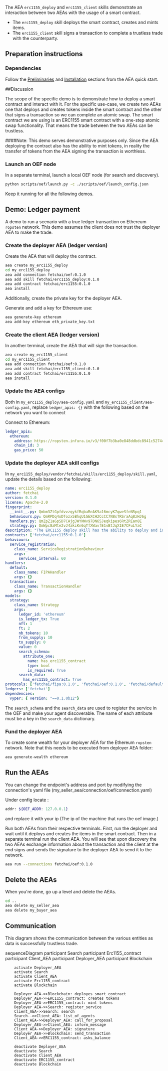 The AEA `erc1155_deploy` and `erc1155_client` skills demonstrate an interaction between two AEAs with the usage of a smart contract.

* The `erc1155_deploy` skill deploys the smart contract, creates and mints items. 
* The `erc1155_client` skill signs a transaction to complete a trustless trade with the counterparty.

## Preparation instructions
 
### Dependencies

Follow the <a href="../quickstart/#preliminaries">Preliminaries</a> and <a href="../quickstart/#installation">Installation</a> sections from the AEA quick start.

##Discussion

The scope of the specific demo is to demonstrate how to deploy a smart contract and interact with it. For the specific use-case, we create two AEAs one that deploys and creates tokens inside the smart contract and the other that signs a transaction so we can complete an atomic swap. The smart contract we are using is an ERC1155 smart contract
with a one-step atomic swap functionality. That means the trade between the two AEAs can be trustless.

####Note:
This demo serves demonstrative purposes only. Since the AEA deploying the contract also has the ability to mint tokens, 
in reality the transfer of tokens from the AEA signing the transaction is worthless.

### Launch an OEF node
In a separate terminal, launch a local OEF node (for search and discovery).
``` bash
python scripts/oef/launch.py -c ./scripts/oef/launch_config.json
```

Keep it running for all the following demos.

## Demo: Ledger payment

A demo to run a scenario with a true ledger transaction on Ethereum `ropsten` network. This demo assumes the client
does not trust the deployer AEA to make the trade.

### Create the deployer AEA (ledger version)

Create the AEA that will deploy the contract.

``` bash
aea create my_erc1155_deploy
cd my_erc1155_deploy
aea add connection fetchai/oef:0.1.0
aea add skill fetchai/erc1155_deploy:0.1.0
aea add contract fetchai/erc1155:0.1.0
aea install
```
Additionally, create the private key for the deployer AEA.

Generate and add a key for Ethereum use:
``` bash
aea generate-key ethereum
aea add-key ethereum eth_private_key.txt
```


### Create the client AEA (ledger version)

In another terminal, create the AEA that will sign the transaction.

``` bash
aea create my_erc1155_client
cd my_erc1155_client
aea add connection fetchai/oef:0.1.0
aea add skill fetchai/erc1155_client:0.1.0
aea add contract fetchai/erc1155:0.1.0
aea install
```

### Update the AEA configs

Both in `my_erc1155_deploy/aea-config.yaml` and
`my_erc1155_client/aea-config.yaml`, replace `ledger_apis: {}` with the following based on the network you want to connect

Connect to Ethereum:
``` yaml
ledger_apis:
  ethereum:
    address: https://ropsten.infura.io/v3/f00f7b3ba0e848ddbdc8941c527447fe
    chain_id: 3
    gas_price: 50
```

### Update the deployer AEA skill configs

In `my_erc1155_deploy/vendor/fetchai/skills/erc1155_deploy/skill.yaml`, update the details based on the following:
``` yaml
name: erc1155_deploy
author: fetchai
version: 0.1.0
license: Apache-2.0
fingerprint:
  __init__.py: Qmbm3ZtGpfdvvzqykfRqbaReAK9a16mcyK7qweSfeN5pq1
  behaviours.py: QmRPDq4oDTozx5BhqU1GEXCH2CcCC7N8sTRSraAq8zHJ6g
  handlers.py: QmZpZ1aGpSD7CAjgJWYNWv97DN65Jeqkipes6RtZREan8E
  strategy.py: QmWpc8aMte2vJ4akiKn6qTfXWavfE1vBtJqX1E7CFuLYaC
description: "The ERC1155 deploy skill has the ability to deploy and interact with the smart contract."
contracts: ['fetchai/erc1155:0.1.0']
behaviours:
  service_registration:
    class_name: ServiceRegistrationBehaviour
    args:
      services_interval: 60
handlers:
  default:
    class_name: FIPAHandler
    args: {}
  transaction:
    class_name: TransactionHandler
    args: {}
models:
  strategy:
    class_name: Strategy
    args:
      ledger_id: 'ethereum'
      is_ledger_tx: True
      nft: 1
      ft: 2
      nb_tokens: 10
      from_supply: 10
      to_supply: 0
      value: 0
      search_schema:
        attribute_one:
          name: has_erc1155_contract
          type: bool
          is_required: True
      search_data:
        has_erc1155_contract: True
protocols: ['fetchai/fipa:0.1.0', 'fetchai/oef:0.1.0', 'fetchai/default:0.1.0']
ledgers: ['fetchai']
dependencies:
  vyper: { version: "==0.1.0b12"}
```
The `search_schema` and the `search_data` are used to register the service in the OEF and make your agent discoverable. The name of each attribute must be a key in the `search_data` dictionary.


### Fund the deployer AEA

To create some wealth for your deployer AEA for the Ethereum `ropsten` network. Note that this needs to be executed from deployer AEA folder:

``` bash
aea generate-wealth ethereum
```

## Run the AEAs

You can change the endpoint's address and port by modifying the connection's yaml file (my_seller_aea/connection/oef/connection.yaml)

Under config locate :

``` bash
addr: ${OEF_ADDR: 127.0.0.1}
```
and replace it with your ip (The ip of the machine that runs the oef image.)

Run both AEAs from their respective terminals. First, run the deployer and wait until it deploys and creates the items in the smart contract.
Then in a separate terminal run the client AEA. You will see that upon discovery the two AEAs exchange information about the transaction and the client at
the end signs and sends the signature to the deployer AEA to send it to the network.


``` bash 
aea run --connections fetchai/oef:0.1.0
```


## Delete the AEAs
When you're done, go up a level and delete the AEAs.
``` bash 
cd ..
aea delete my_seller_aea
aea delete my_buyer_aea
```

## Communication
This diagram shows the communication between the various entities as data is successfully trustless trade. 

<div class="mermaid">
    sequenceDiagram
        participant Search
        participant Erc1155_contract
        participant Client_AEA
        participant Deployer_AEA
        participant Blockchain
    
        activate Deployer_AEA
        activate Search
        activate Client_AEA
        activate Erc1155_contract
        activate Blockchain
        
        Deployer_AEA->>Blockchain: deployes smart contract
        Deployer_AEA->>ERC1155_contract: creates tokens
        Deployer_AEA->>ERC1155_contract: mint tokens       
        Deployer_AEA->>Search: register_service
        Client_AEA->>Search: search
        Search-->>Client_AEA: list_of_agents
        Client_AEA->>Deployer_AEA: call_for_proposal
        Deployer_AEA->>Client_AEA: inform_message
        Client_AEA->>Deployer_AEA: signature
        Deployer_AEA->>Blockchain: send_transaction
        Client_AEA->>ERC1155_contract: asks_balance
        
        deactivate Deployer_AEA
        deactivate Search
        deactivate Client_AEA
        deactivate ERC1155_contract
        deactivate Blockchain
       
</div>
